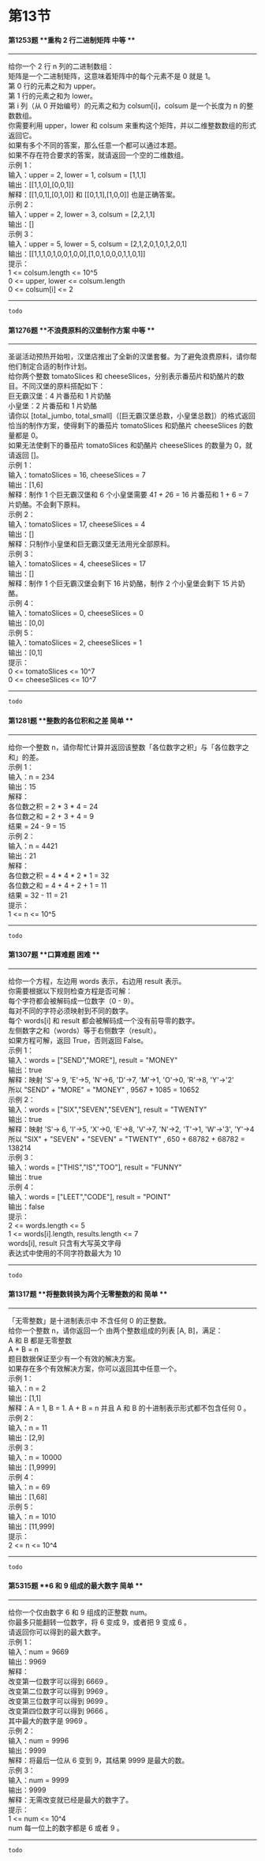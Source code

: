 # 第13节

#### 第1253题	**重构 2 行二进制矩阵	中等	**
***
给你一个 2 行 n 列的二进制数组：<br>矩阵是一个二进制矩阵，这意味着矩阵中的每个元素不是 0 就是 1。<br>第 0 行的元素之和为 upper。<br>第 1 行的元素之和为 lower。<br>第 i 列（从 0 开始编号）的元素之和为 colsum[i]，colsum 是一个长度为 n 的整数数组。<br>你需要利用 upper，lower 和 colsum 来重构这个矩阵，并以二维整数数组的形式返回它。<br>如果有多个不同的答案，那么任意一个都可以通过本题。<br>如果不存在符合要求的答案，就请返回一个空的二维数组。<br>示例 1：<br>输入：upper = 2, lower = 1, colsum = [1,1,1]<br>输出：[[1,1,0],[0,0,1]]<br>解释：[[1,0,1],[0,1,0]] 和 [[0,1,1],[1,0,0]] 也是正确答案。<br>示例 2：<br>输入：upper = 2, lower = 3, colsum = [2,2,1,1]<br>输出：[]<br>示例 3：<br>输入：upper = 5, lower = 5, colsum = [2,1,2,0,1,0,1,2,0,1]<br>输出：[[1,1,1,0,1,0,0,1,0,0],[1,0,1,0,0,0,1,1,0,1]]<br>提示：<br>1 <= colsum.length <= 10^5<br>0 <= upper, lower <= colsum.length<br>0 <= colsum[i] <= 2
***

```python
todo
```
#### 第1276题	**不浪费原料的汉堡制作方案	中等	**
***
圣诞活动预热开始啦，汉堡店推出了全新的汉堡套餐。为了避免浪费原料，请你帮他们制定合适的制作计划。<br>给你两个整数 tomatoSlices 和 cheeseSlices，分别表示番茄片和奶酪片的数目。不同汉堡的原料搭配如下：<br>巨无霸汉堡：4 片番茄和 1 片奶酪<br>小皇堡：2 片番茄和 1 片奶酪<br>请你以 [total_jumbo, total_small]（[巨无霸汉堡总数，小皇堡总数]）的格式返回恰当的制作方案，使得剩下的番茄片 tomatoSlices 和奶酪片 cheeseSlices 的数量都是 0。<br>如果无法使剩下的番茄片 tomatoSlices 和奶酪片 cheeseSlices 的数量为 0，就请返回 []。<br>示例 1：<br>输入：tomatoSlices = 16, cheeseSlices = 7<br>输出：[1,6]<br>解释：制作 1 个巨无霸汉堡和 6 个小皇堡需要 4*1 + 2*6 = 16 片番茄和 1 + 6 = 7 片奶酪。不会剩下原料。<br>示例 2：<br>输入：tomatoSlices = 17, cheeseSlices = 4<br>输出：[]<br>解释：只制作小皇堡和巨无霸汉堡无法用光全部原料。<br>示例 3：<br>输入：tomatoSlices = 4, cheeseSlices = 17<br>输出：[]<br>解释：制作 1 个巨无霸汉堡会剩下 16 片奶酪，制作 2 个小皇堡会剩下 15 片奶酪。<br>示例 4：<br>输入：tomatoSlices = 0, cheeseSlices = 0<br>输出：[0,0]<br>示例 5：<br>输入：tomatoSlices = 2, cheeseSlices = 1<br>输出：[0,1]<br>提示：<br>0 <= tomatoSlices <= 10^7<br>0 <= cheeseSlices <= 10^7
***

```python
todo
```
#### 第1281题	**整数的各位积和之差	简单	**
***
给你一个整数 n，请你帮忙计算并返回该整数「各位数字之积」与「各位数字之和」的差。<br>示例 1：<br>输入：n = 234<br>输出：15<br>解释：<br>各位数之积 = 2 * 3 * 4 = 24<br>各位数之和 = 2 + 3 + 4 = 9<br>结果 = 24 - 9 = 15<br>示例 2：<br>输入：n = 4421<br>输出：21<br>解释：<br>各位数之积 = 4 * 4 * 2 * 1 = 32<br>各位数之和 = 4 + 4 + 2 + 1 = 11<br>结果 = 32 - 11 = 21<br>提示：<br>1 <= n <= 10^5
***

```python
todo
```
#### 第1307题	**口算难题	困难	**
***
给你一个方程，左边用 words 表示，右边用 result 表示。<br>你需要根据以下规则检查方程是否可解：<br>每个字符都会被解码成一位数字（0 - 9）。<br>每对不同的字符必须映射到不同的数字。<br>每个 words[i] 和 result 都会被解码成一个没有前导零的数字。<br>左侧数字之和（words）等于右侧数字（result）。<br>如果方程可解，返回 True，否则返回 False。<br>示例 1：<br>输入：words = ["SEND","MORE"], result = "MONEY"<br>输出：true<br>解释：映射 'S'-> 9, 'E'->5, 'N'->6, 'D'->7, 'M'->1, 'O'->0, 'R'->8, 'Y'->'2'<br>所以 "SEND" + "MORE" = "MONEY" ,  9567 + 1085 = 10652<br>示例 2：<br>输入：words = ["SIX","SEVEN","SEVEN"], result = "TWENTY"<br>输出：true<br>解释：映射 'S'-> 6, 'I'->5, 'X'->0, 'E'->8, 'V'->7, 'N'->2, 'T'->1, 'W'->'3', 'Y'->4<br>所以 "SIX" + "SEVEN" + "SEVEN" = "TWENTY" ,  650 + 68782 + 68782 = 138214<br>示例 3：<br>输入：words = ["THIS","IS","TOO"], result = "FUNNY"<br>输出：true<br>示例 4：<br>输入：words = ["LEET","CODE"], result = "POINT"<br>输出：false<br>提示：<br>2 <= words.length <= 5<br>1 <= words[i].length, results.length <= 7<br>words[i], result 只含有大写英文字母<br>表达式中使用的不同字符数最大为 10
***

```python
todo
```
#### 第1317题	**将整数转换为两个无零整数的和	简单	**
***
「无零整数」是十进制表示中 不含任何 0 的正整数。<br>给你一个整数 n，请你返回一个 由两个整数组成的列表 [A, B]，满足：<br>A 和 B 都是无零整数<br>A + B = n<br>题目数据保证至少有一个有效的解决方案。<br>如果存在多个有效解决方案，你可以返回其中任意一个。<br>示例 1：<br>输入：n = 2<br>输出：[1,1]<br>解释：A = 1, B = 1. A + B = n 并且 A 和 B 的十进制表示形式都不包含任何 0 。<br>示例 2：<br>输入：n = 11<br>输出：[2,9]<br>示例 3：<br>输入：n = 10000<br>输出：[1,9999]<br>示例 4：<br>输入：n = 69<br>输出：[1,68]<br>示例 5：<br>输入：n = 1010<br>输出：[11,999]<br>提示：<br>2 <= n <= 10^4
***

```python
todo
```
#### 第5315题	**6 和 9 组成的最大数字	简单	**
***
给你一个仅由数字 6 和 9 组成的正整数 num。<br>你最多只能翻转一位数字，将 6 变成 9，或者把 9 变成 6 。<br>请返回你可以得到的最大数字。<br>示例 1：<br>输入：num = 9669<br>输出：9969<br>解释：<br>改变第一位数字可以得到 6669 。<br>改变第二位数字可以得到 9969 。<br>改变第三位数字可以得到 9699 。<br>改变第四位数字可以得到 9666 。<br>其中最大的数字是 9969 。<br>示例 2：<br>输入：num = 9996<br>输出：9999<br>解释：将最后一位从 6 变到 9，其结果 9999 是最大的数。<br>示例 3：<br>输入：num = 9999<br>输出：9999<br>解释：无需改变就已经是最大的数字了。<br>提示：<br>1 <= num <= 10^4<br>num 每一位上的数字都是 6 或者 9 。
***

```python
todo
```
